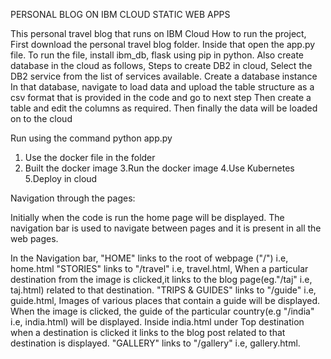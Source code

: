 PERSONAL BLOG ON IBM CLOUD STATIC WEB APPS

This personal travel blog that runs on IBM Cloud
How to run the project,
First download the personal travel blog folder.
Inside that open the app.py file.
To run the file, install ibm_db, flask using pip in python.
Also create database in the cloud as follows,
Steps to create DB2 in cloud,
Select the DB2 service from the list of services available.
Create a database instance
In that database, navigate to load data and upload the table structure as a csv format that is provided in the code and go to next step
Then create a table and edit the columns as required.
Then finally the data will be loaded on to the cloud

Run using the command python app.py

1. Use the docker file in the folder
2. Built the docker image
3.Run the docker image
4.Use Kubernetes
5.Deploy in cloud


Navigation through the pages:

Initially when the code is run the home page will be displayed. The navigation bar is used to navigate between pages and it is present in all the web pages.

In the Navigation bar,
"HOME" links to the root of webpage ("/") i.e, home.html
"STORIES" links to "/travel" i.e, travel.html,
	When a particular destination from the image is clicked,it links to the blog page(eg."/taj" i.e, taj.html) related to that destination. 
"TRIPS & GUIDES" links to "/guide" i.e, guide.html,
	Images of various places that contain a guide will be displayed. When the image is clicked, the guide of the particular country(e.g "/india" i.e, india.html) will be displayed.
	Inside india.html under Top destination when a destination is clicked it links to the blog post related to that destination is displayed.
"GALLERY" links to "/gallery" i.e, gallery.html. 


 
